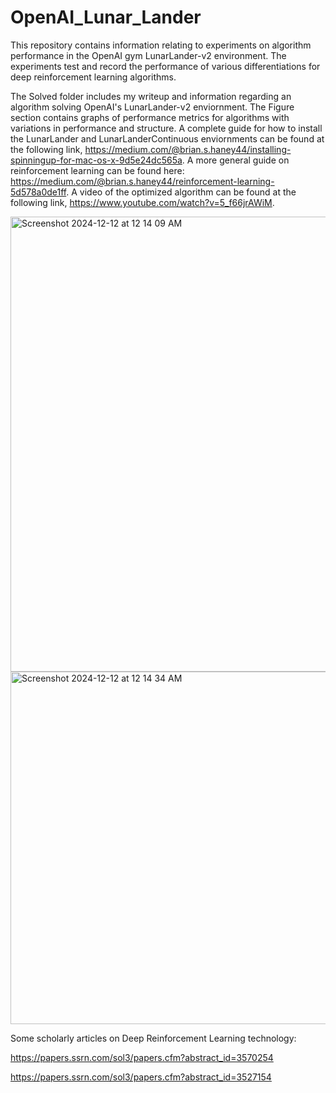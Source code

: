 # OpenAI_Lunar_Lander
This repository contains information relating to experiments on algorithm performance in the OpenAI gym LunarLander-v2 environment. The experiments test and record the performance of various differentiations for deep reinforcement learning algorithms.

The Solved folder includes my writeup and information regarding an algorithm solving OpenAI's LunarLander-v2 enviornment. The Figure section contains graphs of performance metrics for algorithms with variations in performance and structure. A complete guide for how to install the LunarLander and LunarLanderContinuous enviornments can be found at the following link, https://medium.com/@brian.s.haney44/installing-spinningup-for-mac-os-x-9d5e24dc565a. A more general guide on reinforcement learning can be found here: https://medium.com/@brian.s.haney44/reinforcement-learning-5d578a0de1ff. A video of the optimized algorithm can be found at the following link, https://www.youtube.com/watch?v=5_f66jrAWiM.


<img width="728" alt="Screenshot 2024-12-12 at 12 14 09 AM" src="https://github.com/user-attachments/assets/69bbe0bd-ce0b-4b9d-8d43-391029e21a1c" />

<img width="564" alt="Screenshot 2024-12-12 at 12 14 34 AM" src="https://github.com/user-attachments/assets/ca151a59-7883-4acf-b1af-2d8b1a84e5b9" />


Some scholarly articles on Deep Reinforcement Learning technology:

https://papers.ssrn.com/sol3/papers.cfm?abstract_id=3570254

https://papers.ssrn.com/sol3/papers.cfm?abstract_id=3527154
